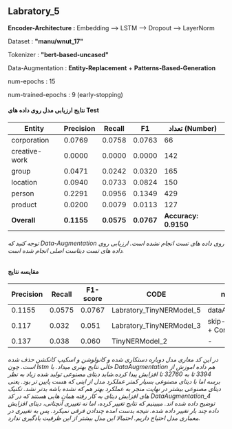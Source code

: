## Labratory_5

**Encoder-Architecture :**
Embedding ⟶ LSTM ⟶ Dropout ⟶  LayerNorm 

Dataset : **"manu/wnut_17"**

Tokenizer : **"bert-based-uncased"**

Data-Augmentation : **Entity-Replacement** + **Patterns-Based-Generation**

num-epochs : 15  

num-trained-epochs : 9 (early-stopping)

#### نتایج ارزیابی مدل روی داده های Test

| Entity     | Precision  | Recall     | F1         | تعداد (Number)       |
| ------------- | ---------- | ---------- | ---------- | -------------------- |
| corporation   | 0.0769     | 0.0758     | 0.0763     | 66                   |
| creative-work | 0.0000     | 0.0000     | 0.0000     | 142                  |
| group         | 0.0471     | 0.0242     | 0.0320     | 165                  |
| location      | 0.0940     | 0.0733     | 0.0824     | 150                  |
| person        | 0.2291     | 0.0956     | 0.1349     | 429                  |
| product       | 0.0200     | 0.0079     | 0.0113     | 127                  |
| **Overall**   | **0.1155** | **0.0575** | **0.0767** | **Accuracy: 0.9150** |
###### توجه کنید که Data-Augmentation روی داده های تست انجام نشده است. ارزیابی روی داده های تست دیتاست اصلی انجام شده است.

#### مقایسه نتایج

| Precision | Recall | F1-score | CODE | new-item     |
| --------- | ------ | -------- | ------------------- |------ |
| 0.1155 | 0.0575 | 0.0767 | Labratory_TinyNERModel_5 | dataAugmentation |
| 0.117     | 0.032  | 0.051    | Labratory_TinyNERModel_3 | skip-connection + Conv1D |
| 0.137     | 0.038  | 0.060    | TinyNERModel_2 | - |

###### در این کد معاری مدل  دوباره دستکاری شده و کانولوشن و اسکیپ کانکشن حذف شده است. چون lstm خالی نتایج بهتری میداد. با DataAugmentation هم داده اموزش  از 3394 تا به 32760 تا افزایش پیدا کرده.شاید دیتای مصنوعی تولید شده زیاد به نظر برسه اما با دیتای مصنوعی بسیار کمتر عملکرد مدل از اینی که هست پایین تر بود. یعنی دیتای مصنوعی بیشتر در نهایت منجر به عملکرد بهتر هم که نشده باشه بدتر نشد. تکنیک های افزایش دیتای به کار رفته همان هایی هستند که در کد DataAugmentation_4 توضیح داده شده اند. میبینیم که نتایج تغییر کرده، اما نه تغییری آنچنانی، دیتای افزایش داده چند بار تغییر داده شده. نتیجه بدست امده چندادن فرقی نمیکرد. پس به تغییری در معماری مدل احتیاج داریم. احتمالا این مدل بیشتر از این ظرفیت یادگیری ندارد.
